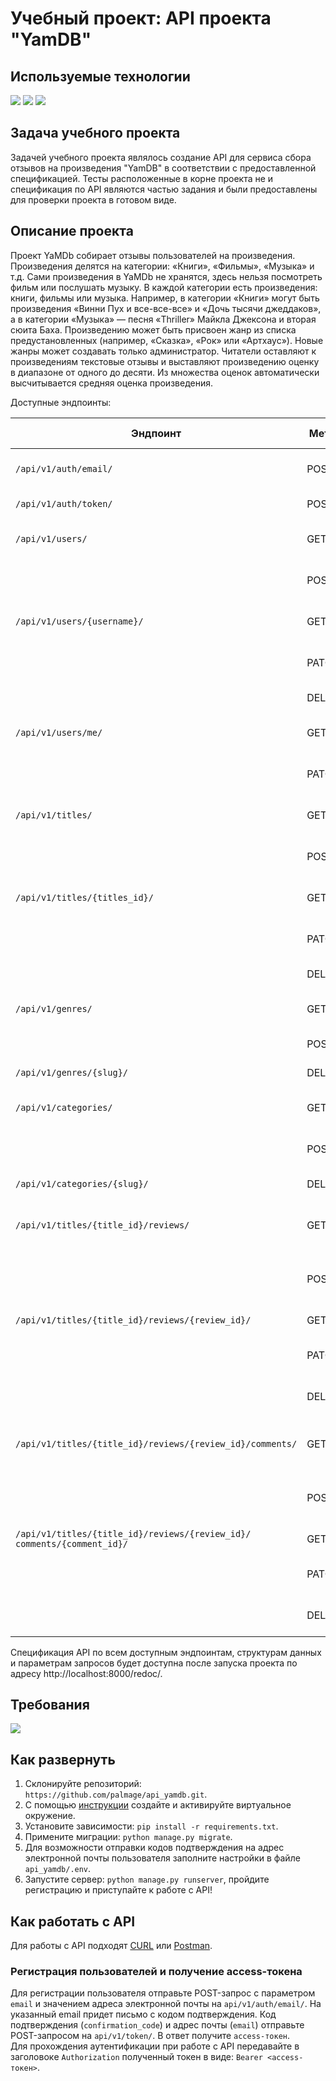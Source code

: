 # Учебный проект: API проекта "YamDB"

## Используемые технологии
![](https://img.shields.io/badge/Python3-mediumblue) ![](https://img.shields.io/badge/Django-mediumvioletred) ![](https://img.shields.io/badge/DRF-Lime)  

## Задача учебного проекта
Задачей учебного проекта являлось создание API для сервиса сбора отзывов на произведения "YamDB" в соответствии с предоставленной спецификацией. Тесты расположенные в корне проекта не и спецификация по API являются частью задания и были предоставлены для проверки проекта в готовом виде.

## Описание проекта
Проект YaMDb собирает отзывы пользователей на произведения. Произведения делятся на категории: «Книги», «Фильмы», «Музыка» и т.д.
Сами произведения в YaMDb не хранятся, здесь нельзя посмотреть фильм или послушать музыку.
В каждой категории есть произведения: книги, фильмы или музыка. Например, в категории «Книги» могут быть произведения «Винни Пух и все-все-все» и «Дочь тысячи джеддаков», а в категории «Музыка» — песня «Thriller» Майкла Джексона и вторая сюита Баха. Произведению может быть присвоен жанр из списка предустановленных (например, «Сказка», «Рок» или «Артхаус»). Новые жанры может создавать только администратор.
Читатели оставляют к произведениям текстовые отзывы и выставляют произведению оценку в диапазоне от одного до десяти. Из множества оценок автоматически высчитывается средняя оценка произведения.

Доступные эндпоинты:

Эндпоинт | Mетод | Действие | Права доступа
--- | --- | --- | ---
`/api/v1/auth/email/` | POST | запрос кода подтверждения на эл. почту |  Any
`/api/v1/auth/token/` | POST | получение JWT-токена |  Any 
`/api/v1/users/` | GET | получение списка всех пользователей | Admin
| | POST | создание нового пользователя | Admin
`/api/v1/users/{username}/` | GET | получение информации о пользователе | Admin
| | PATCH | измененние данных пользователя | Admin
| | DELETE | удаление пользователя | Admin
`/api/v1/users/me/` | GET | получение данных своей учетной записи | Admin, Moderator, User
| | PATCH | изменение данных своей учетной записи | Admin, Moderator, User
`/api/v1/titles/` | GET | получение списка всех произведений | Any
| | POST | добавление нового произведенния | Admin
`/api/v1/titles/{titles_id}/` | GET | получение информации о произведении | Any
| | PATCH | измененние данных о произведении | Admin
| | DELETE | удаление произведения | Admin
`/api/v1/genres/` | GET | получение списка всех жанров | Any
| | POST | добавление нового жанра | Admin
`/api/v1/genres/{slug}/` | DELETE | удаление жанра | Admin 
`/api/v1/categories/` | GET | получение списка всех категорий | Any
| | POST | добавление новой категории | Admin  
`/api/v1/categories/{slug}/` | DELETE | удаление категории | Admin  
`/api/v1/titles/{title_id}/reviews/` | GET | получение списка всех отзывов о произведении | Any
| | POST | добавление нового отзыва о произведении | Admin, Moderator, User
`/api/v1/titles/{title_id}/reviews/{review_id}/` | GET | получение отзыва | Any
| | PATCH | изменение отзыва | Admin, Moderator, User(author)
| | DELETE | удаление отзыва | Admin, Moderator, User(author)
`/api/v1/titles/{title_id}/reviews/{review_id}/comments/` | GET | получение списка всех комментариев к отзыву | Any
| | POST | добавление нового комментария к отзыву | Admin, Moderator, User
`/api/v1/titles/{title_id}/reviews/{review_id}/ comments/{comment_id}/` | GET | получение комментария | Any
| | PATCH | изменение комментария | Admin, Moderator, User(author)
| | DELETE | удаление комментария | Admin, Moderator, User(author)

Спецификация API по всем доступным эндпоинтам, структурам данных и параметрам запросов будет доступна после запуска проекта по адресу http://localhost:8000/redoc/.

## Требования
![](https://img.shields.io/badge/python-v3.9-blue)

## Как развернуть
1. Склонируйте репозиторий: ```https://github.com/palmage/api_yamdb.git```.
2. С помощью [инструкции](https://python-scripts.com/virtualenv) создайте 
и активируйте виртуальное окружение.
3. Установите зависимости: ```pip install -r requirements.txt```.
4. Примените миграции: ```python manage.py migrate```.
5. Для возможности отправки кодов подтверждения на адрес электронной почты пользователя заполните настройки в файле ```api_yamdb/.env```.
6. Запустите сервер: ```python manage.py runserver```, пройдите регистрацию и приступайте к работе с API!

## Как работать с API
Для работы с API подходят [CURL](https://losst.ru/kak-polzovatsya-curl) 
или [Postman](https://www.postman.com).

### Регистрация пользователей и получение access-токена
Для регистрации пользователя отправьте POST-запрос с параметром ```email``` и значением адреса электронной почты на ```api/v1/auth/email/```. На указанный email придет письмо с кодом подтверждения. Код подтверждения (```confirmation_code```) и адрес почты (```email```) отправьте POST-запросом на ```api/v1/token/```. В ответ получите ```access-токен```.  
Для прохождения аутентификации при работе с API передавайте в заголовокe `Authorization` полученный токен в виде: `Bearer <access-токен>`.
